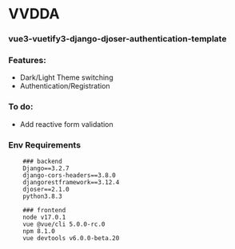 # VVDDA
### vue3-vuetify3-django-djoser-authentication-template

### Features:

   * Dark/Light Theme switching
   * Authentication/Registration
   
### To do:

   * Add reactive form validation

### Env Requirements

```
    ### backend
    Django==3.2.7
    django-cors-headers==3.8.0
    djangorestframework==3.12.4
    djoser==2.1.0
    python3.8.3

    ### frontend
    node v17.0.1
    vue @vue/cli 5.0.0-rc.0
    npm 8.1.0
    vue devtools v6.0.0-beta.20
```
